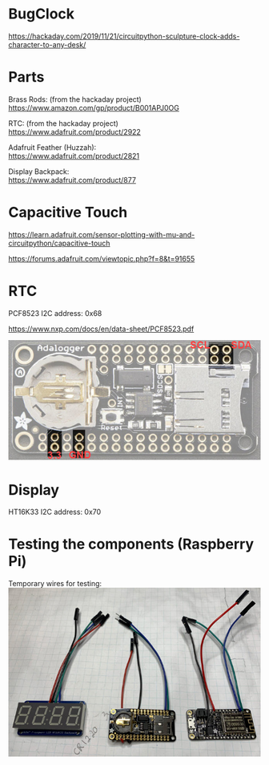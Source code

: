 # BugClock

https://hackaday.com/2019/11/21/circuitpython-sculpture-clock-adds-character-to-any-desk/

# Parts

Brass Rods: (from the hackaday project)<br>
https://www.amazon.com/gp/product/B001APJ0OG

RTC: (from the hackaday project)<br>
https://www.adafruit.com/product/2922

Adafruit Feather (Huzzah):<br>
https://www.adafruit.com/product/2821

Display Backpack:<br>
https://www.adafruit.com/product/877

# Capacitive Touch

https://learn.adafruit.com/sensor-plotting-with-mu-and-circuitpython/capacitive-touch

https://forums.adafruit.com/viewtopic.php?f=8&t=91655

# RTC

PCF8523 I2C address: 0x68

https://www.nxp.com/docs/en/data-sheet/PCF8523.pdf

![](art/RTC.jpg)

# Display

HT16K33 I2C address: 0x70

# Testing the components (Raspberry Pi)

Temporary wires for testing:<br>
![](art/test.jpg)

